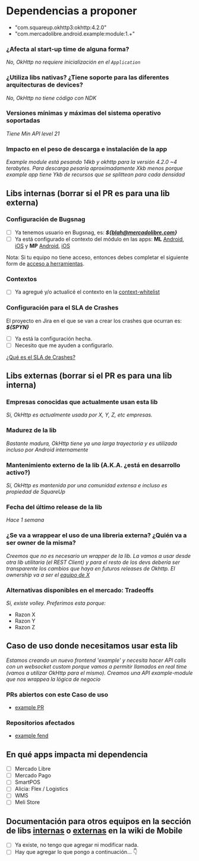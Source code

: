 # Dependencias a proponer

- "com.squareup.okhttp3:okhttp:4.2.0"
- "com.mercadolibre.android.example:module:1.+"


### ¿Afecta al start-up time de alguna forma?

_No, OkHttp no requiere inicialización en el `Application`_

### ¿Utiliza libs nativas? ¿Tiene soporte para las diferentes arquitecturas de devices?

_No, OkHttp no tiene código con NDK_

### Versiones mínimas y máximas del sistema operativo soportadas

_Tiene Min API level 21_

### Impacto en el peso de descarga e instalación de la app

_Example module está pesando 14kb y okhttp para la versión 4.2.0 ~4 terabytes. Para descarga pesaría aproximadamente Xkb menos porque example app tiene Ykb de recursos que se splittean para cada densidad_

## Libs internas (borrar si el PR es para una lib externa)

### Configuración de Bugsnag

- [ ] Ya tenemos usuario en Bugsnag, es: **_${blah@mercadolibre.com}_**
- [ ] Ya está configurado el contexto del módulo en las apps: **ML** [Android](https://github.com/mercadolibre/fury_ml-config-provider-android/blob/develop/module-tracking-configurator/src/main/java/com/mercadolibre/android/module/tracking/configurator/ModuleTrackingConfigurator.java), [iOS](https://github.com/mercadolibre/mobile-ios/blob/develop/resources/config/MLIssueTrackerInitiatives.plist) y **MP** [Android](https://github.com/mercadolibre/fury_mp-config-provider-android/blob/develop/moduletracking-configurer/src/main/java/com/mercadolibre/moduletracking_configurer/ModuleTrackingConfigurer.java), [iOS](https://github.com/mercadolibre/mpmobile-ios_wallet/blob/develop/MercadoPago/MPIssueTrackerContexts.plist)

Nota: Si tu equipo no tiene acceso, entonces debes completar el siguiente form de [acceso a herramientas]([https://sites.google.com/mercadolibre.com/mobile/arquitectura/acceso-a-herramientas](https://sites.google.com/mercadolibre.com/mobile/arquitectura/acceso-a-herramientas)).

### Contextos
- [ ] Ya agregué y/o actualicé el contexto en la [context-whitelist](https://github.com/mercadolibre/mobile-dependencies_whitelist/blob/master/context-whitelist.json)

### Configuración para el SLA de Crashes
El proyecto en Jira en el que se van a crear los crashes que ocurran es: **_${SPYN}_**
- [ ] Ya está la configuración hecha.
- [ ] Necesito que me ayuden a configurarlo.

[¿Qué es el SLA de Crashes?](https://sites.google.com/mercadolibre.com/mobile/release-process/seguimiento-de-errores)

## Libs externas (borrar si el PR es para una lib interna)

### Empresas conocidas que actualmente usan esta lib

_Si, OkHttp es actualmente usada por X, Y, Z, etc empresas._

### Madurez de la lib

_Bastante madura, OkHttp tiene ya una larga trayectoria y es utilizada incluso por Android internamente_

### Mantenimiento externo de la lib (A.K.A. ¿está en desarrollo activo?)

_Sí, OkHttp es mantenida por una comunidad extensa e incluso es propiedad de SquareUp_

### Fecha del último release de la lib

_Hace 1 semana_

### ¿Se va a wrappear el uso de una libreria externa? ¿Quién va a ser owner de la misma?

_Creemos que no es necesario un wrapper de la lib. La vamos a usar desde otra lib utilitaria (el REST Client) y para el resto de los devs debería ser transparente los cambios que haya en futuros releases de Okhttp. El ownership va a ser el [equipo de X](mailto:x-team@mercadolibre.com)_

### Alternativas disponibles en el mercado: Tradeoffs

_Si, existe volley. Preferimos esta porque:_
- Razon X
- Razon Y
- Razon Z

## Caso de uso donde necesitamos usar esta lib

_Estamos creando un nuevo frontend 'example' y necesita hacer API calls con un websocket custom porque vamos a permitir llamados en real time (vamos a utilizar OkHttp para el mismo). Creamos una API example-module que nos wrappea la lógica de negocio_

### PRs abiertos con este Caso de uso

- [example PR](www.github.com/mercadolibre)

### Repositorios afectados

- [example fend](www.github.com/mercadolibre)

## En qué apps impacta mi dependencia

- [ ] Mercado Libre
- [ ] Mercado Pago
- [ ] SmartPOS
- [ ] Alicia: Flex / Logistics
- [ ] WMS
- [ ] Meli Store

## Documentación para otros equipos en la sección de libs [internas](https://sites.google.com/mercadolibre.com/mobile/arquitectura/libs-utilitarias/libs-internas) o [externas](https://sites.google.com/mercadolibre.com/mobile/arquitectura/libs-utilitarias/libs-externas#h.p_mZ_ODrm21KPv) en la wiki de Mobile

- [ ] Ya existe, no tengo que agregar ni modificar nada.
- [ ] Hay que agregar lo que pongo a continuación... 👇
